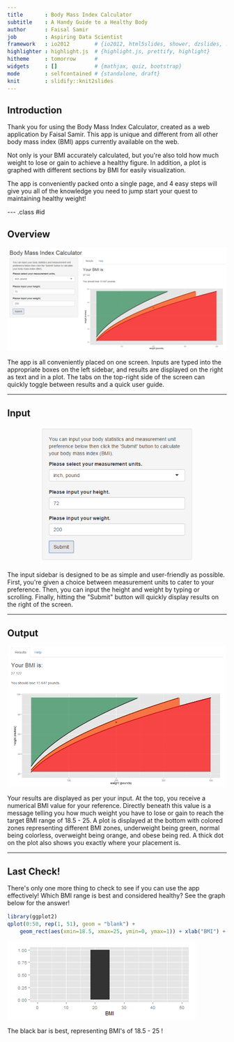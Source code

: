 ```yaml
---
title       : Body Mass Index Calculator
subtitle    : A Handy Guide to a Healthy Body
author      : Faisal Samir
job         : Aspiring Data Scientist
framework   : io2012        # {io2012, html5slides, shower, dzslides, ...}
highlighter : highlight.js  # {highlight.js, prettify, highlight}
hitheme     : tomorrow      # 
widgets     : []            # {mathjax, quiz, bootstrap}
mode        : selfcontained # {standalone, draft}
knit        : slidify::knit2slides
---
```


## Introduction

Thank you for using the Body Mass Index Calculator, created as a web application by Faisal Samir. This app is unique and different from all other body mass index (BMI) apps currently available on the web.

Not only is your BMI accurately calculated, but you're also told how much weight to lose or gain to achieve a healthy figure. In addition, a plot is graphed with different sections by BMI for easily visualization.

The app is conveniently packed onto a single page, and 4 easy steps will give you all of the knowledge you need to jump start your quest to maintaining healthy weight!

--- .class #id 

## Overview

<center><img src="main.png" alt="Drawing" style="width: 750px;"/></center>

The app is all conveniently placed on one screen. Inputs are typed into the appropriate boxes on the left sidebar, and results are displayed on the right as text and in a plot. The tabs on the top-right side of the screen can quickly toggle between results and a quick user guide. 

---

## Input

<center><img src="input.png" alt="Drawing" style="width: 350px;"/></center>

The input sidebar is designed to be as simple and user-friendly as possible. First, you're given a choice between measurement units to cater to your preference. Then, you can input the height and weight by typing or scrolling. Finally, hitting the "Submit" button will quickly display results on the right of the screen.

---

## Output

<center><img src="results.png" alt="Drawing" style="width: 500px;"/></center>

Your results are displayed as per your input. At the top, you receive a numerical BMI value for your reference. Directly beneath this value is a message telling you how much weight you have to lose or gain to reach the target BMI range of 18.5 - 25. A plot is displayed at the bottom with colored zones representing different BMI zones, underweight being green, normal being colorless, overweight being orange, and obese being red. A thick dot on the plot also shows you exactly where your placement is.

---

## Last Check!

There's only one more thing to check to see if you can use the app effectively! Which BMI range is best and considered healthy? See the graph below for the answer!


```r
library(ggplot2)
qplot(0:50, rep(1, 51), geom = "blank") + 
    geom_rect(aes(xmin=18.5, xmax=25, ymin=0, ymax=1)) + xlab("BMI") + ylab("")
```

![plot of chunk unnamed-chunk-1](assets/fig/unnamed-chunk-1-1.png) 

The black bar is best, representing BMI's of 18.5 - 25 !

